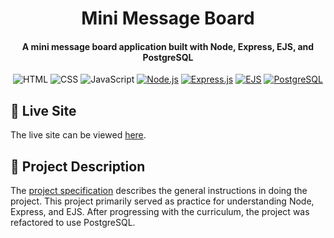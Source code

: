 <h1 align="center">
  Mini Message Board 
  <h4 align="center">A mini message board application built with Node, Express, EJS, and PostgreSQL</h4>
</h1>

<div align="center">

![HTML](https://img.shields.io/badge/HTML-%23E34F26.svg?style=flat&logo=html5&logoColor=white)
![CSS](https://img.shields.io/badge/CSS-%231572B6.svg?style=flat&logo=css&logoColor=white)
![JavaScript](https://img.shields.io/badge/JavaScript-%23323330.svg?style=flat&logo=javascript&logoColor=%23F7DF1E)
[![Node.js](https://img.shields.io/badge/Node.js-6DA55F?logo=node.js&logoColor=white)](#)
[![Express.js](https://img.shields.io/badge/Express.js-%23404d59.svg?logo=express&logoColor=%2361DAFB)](#)
[![EJS](https://img.shields.io/badge/EJS-B4CA65?logo=ejs&logoColor=fff)](#)
[![PostgreSQL](https://img.shields.io/badge/PostgreSQL-%23316192.svg?logo=postgresql&logoColor=white)](#)

</div>

## 🚀 Live Site

The live site can be viewed [here](https://mini-message-board-arvingarciabtw.onrender.com/).

## 📝 Project Description

The [project specification](https://www.theodinproject.com/lessons/node-path-nodejs-mini-message-board) describes the general instructions in doing the project. This project primarily served as practice for understanding Node, Express, and EJS. After progressing with the curriculum, the project was refactored to use PostgreSQL.
